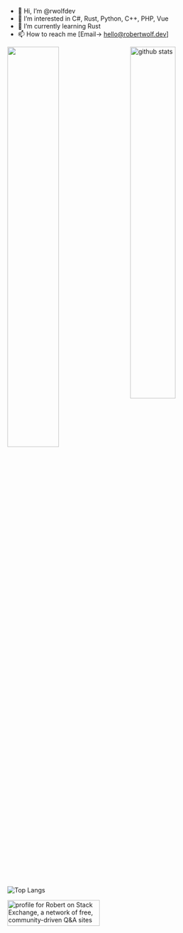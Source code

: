 - 👋 Hi, I’m @rwolfdev
- 👀 I’m interested in C#, Rust, Python, C++, PHP, Vue
- 🌱 I’m currently learning Rust
- 📫 How to reach me [Email-> hello@robertwolf.dev]

<img src="https://github-readme-stats.vercel.app/api?username=rwolfdev&show_icons=true&theme=dracula&count_private=true" alt="github stats" width="45%" align="right"/>

<img src="https://github-readme-streak-stats.herokuapp.com/?user=rwolfdev&theme=dracula" width="48%" >

![Top Langs](https://github-readme-stats.vercel.app/api/top-langs/?username=rwolfdev&layout=compact&count_private=true&theme=dracula)

<a href="https://stackexchange.com/users/11327972"><img src="https://stackexchange.com/users/flair/11327972.png" width="208" height="58" alt="profile for Robert on Stack Exchange, a network of free, community-driven Q&amp;A sites" title="profile for Robert on Stack Exchange, a network of free, community-driven Q&amp;A sites"></a>

